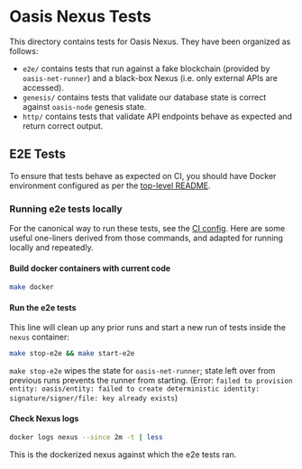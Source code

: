 # Oasis Nexus Tests

This directory contains tests for Oasis Nexus. They have been organized as follows:

- `e2e/` contains tests that run against a fake blockchain (provided by `oasis-net-runner`) and a black-box Nexus (i.e. only external APIs are accessed).
- `genesis/` contains tests that validate our database state is correct against `oasis-node` genesis state.
- `http/` contains tests that validate API endpoints behave as expected and return correct output.

## E2E Tests

To ensure that tests behave as expected on CI, you should have Docker environment configured as per the [top-level README](../README.md#docker-development).

### Running e2e tests locally

For the canonical way to run these tests, see the [CI config](../../.github/workflows/ci-test.yaml).
Here are some useful one-liners derived from those commands, and adapted for running locally and repeatedly.

#### Build docker containers with current code
```sh
make docker
```

#### Run the e2e tests
This line will clean up any prior runs and start a new run of tests inside the `nexus` container:

```sh
make stop-e2e && make start-e2e
```

`make stop-e2e` wipes the state for `oasis-net-runner`; state left over from previous runs prevents the runner from starting. (Error: `failed to provision entity: oasis/entity: failed to create deterministic identity: signature/signer/file: key already exists`)

#### Check Nexus logs

```sh
docker logs nexus --since 2m -t | less
```

This is the dockerized nexus against which the e2e tests ran.
